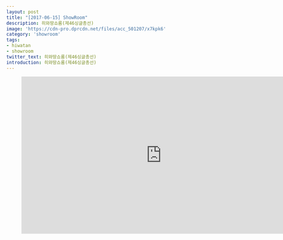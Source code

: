 ```yaml
---
layout: post
title: "[2017-06-15] ShowRoom"
description: 히와땅쇼룸(제46싱글총선)
image: 'https://cdn-pro.dprcdn.net/files/acc_501207/x7kpk6'
category: 'showroom'
tags:
- hiwatan
- showroom
twitter_text: 히와땅쇼룸(제46싱글총선)
introduction: 히와땅쇼룸(제46싱글총선)
---
```

<figure class="video_container">
<iframe width="740" height="416" src="https://serviceapi.nmv.naver.com/flash/convertIframeTag.nhn?vid=3D8671E9BC3D95DF92AFE300A9B7110B6DD1&outKey=V122605c2cae40f8a43f1ae3a39f27ccb6b7f3f047d767db34444ae3a39f27ccb6b7f" frameborder="no" scrolling="no" webkitallowfullscreen mozallowfullscreen allowfullscreen></iframe>
</figure>
